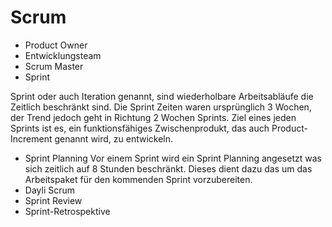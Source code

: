 # Scrum
* Product Owner
* Entwicklungsteam
* Scrum Master
* Sprint
 
Sprint oder auch Iteration genannt, sind wiederholbare Arbeitsabläufe die Zeitlich beschränkt sind. Die Sprint Zeiten waren ursprünglich 3 Wochen, der Trend jedoch geht in Richtung 2 Wochen Sprints. Ziel eines jeden Sprints ist es, ein funktionsfähiges Zwischenprodukt, das auch Product-Increment genannt wird, zu entwickeln.
* Sprint Planning
Vor einem Sprint wird ein Sprint Planning angesetzt was sich zeitlich auf 8 Stunden beschränkt. Dieses dient dazu das um das Arbeitspaket für den kommenden Sprint vorzubereiten.
* Dayli Scrum
* Sprint Review
* Sprint-Retrospektive
